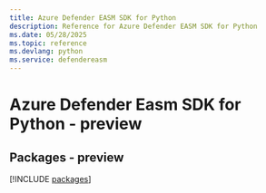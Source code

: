 ```yaml
---
title: Azure Defender EASM SDK for Python
description: Reference for Azure Defender EASM SDK for Python
ms.date: 05/28/2025
ms.topic: reference
ms.devlang: python
ms.service: defendereasm
---
```

# Azure Defender Easm SDK for Python - preview
## Packages - preview
[!INCLUDE [packages](defender-easm-index.md)]